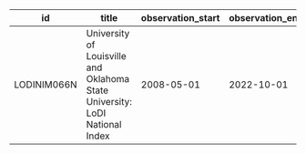 | id          | title                                                                       | observation_start   | observation_end   |
|-------------|-----------------------------------------------------------------------------|---------------------|-------------------|
| LODINIM066N | University of Louisville and Oklahoma State University: LoDI National Index | 2008-05-01          | 2022-10-01        |